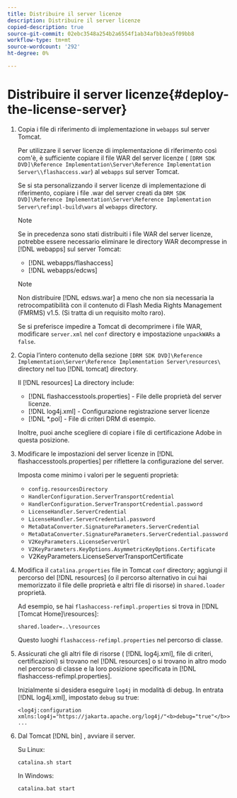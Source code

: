 ```yaml
---
title: Distribuire il server licenze
description: Distribuire il server licenze
copied-description: true
source-git-commit: 02ebc3548a254b2a6554f1ab34afbb3ea5f09bb8
workflow-type: tm+mt
source-wordcount: '292'
ht-degree: 0%

---
```


# Distribuire il server licenze{#deploy-the-license-server}

1. Copia i file di riferimento di implementazione in `webapps` sul server Tomcat.

   Per utilizzare il server licenze di implementazione di riferimento così com&#39;è, è sufficiente copiare il file WAR del server licenze ( `[DRM SDK DVD]\Reference Implementation\Server\Reference Implementation Server\\flashaccess.war`) al `webapps` sul server Tomcat.

   Se si sta personalizzando il server licenze di implementazione di riferimento, copiare i file .war del server creati da `DRM SDK DVD]\Reference Implementation\Server\Reference Implementation Server\refimpl-build\wars` al `webapps` directory.

   >[!NOTE]
   >
   >Se in precedenza sono stati distribuiti i file WAR del server licenze, potrebbe essere necessario eliminare le directory WAR decompresse in [!DNL webapps] sul server Tomcat:
   >
   >* [!DNL webapps/flashaccess]
   >* [!DNL webapps/edcws]

   >[!NOTE]
   >
   >Non distribuire [!DNL edsws.war] a meno che non sia necessaria la retrocompatibilità con il contenuto di Flash Media Rights Management (FMRMS) v1.5. (Si tratta di un requisito molto raro).
   >
   >Se si preferisce impedire a Tomcat di decomprimere i file WAR, modificare `server.xml` nel `conf` directory e impostazione `unpackWARs` a `false`.

1. Copia l’intero contenuto della sezione `[DRM SDK DVD]\Reference Implementation\Server\Reference Implementation Server\resources\` directory nel tuo [!DNL tomcat] directory.

   Il [!DNL resources] La directory include:

   * [!DNL flashaccesstools.properties] - File delle proprietà del server licenze.
   * [!DNL log4j.xml] - Configurazione registrazione server licenze
   * [!DNL *.pol] - File di criteri DRM di esempio.

   Inoltre, puoi anche scegliere di copiare i file di certificazione Adobe in questa posizione.

1. Modificare le impostazioni del server licenze in [!DNL flashaccesstools.properties] per riflettere la configurazione del server.

   Imposta come minimo i valori per le seguenti proprietà:

   * `config.resourcesDirectory`
   * `HandlerConfiguration.ServerTransportCredential`
   * `HandlerConfiguration.ServerTransportCredential.password`
   * `LicenseHandler.ServerCredential`
   * `LicenseHandler.ServerCredential.password`
   * `MetaDataConverter.SignatureParameters.ServerCredential`
   * `MetaDataConverter.SignatureParameters.ServerCredential.password`
   * `V2KeyParameters.LicenseServerUrl`
   * `V2KeyParameters.KeyOptions.AsymmetricKeyOptions.Certificate`
   * V2KeyParameters.LicenseServerTransportCertificate

1. Modifica il `catalina.properties` file in Tomcat `conf` directory; aggiungi il percorso del [!DNL resources] (o il percorso alternativo in cui hai memorizzato il file delle proprietà e altri file di risorse) in `shared.loader` proprietà.

   Ad esempio, se hai `flashaccess-refimpl.properties` si trova in [!DNL [Tomcat Home]\resources\]:

   ```
   shared.loader=..\resources
   ```

   Questo luoghi `flashaccess-refimpl.properties` nel percorso di classe.
1. Assicurati che gli altri file di risorse ( [!DNL log4j.xml], file di criteri, certificazioni) si trovano nel [!DNL resources] o si trovano in altro modo nel percorso di classe e la loro posizione specificata in [!DNL flashaccess-refimpl.properties].

   Inizialmente si desidera eseguire `log4j` in modalità di debug. In entrata [!DNL log4j.xml], impostato `debug` su true:

   ```
   <log4j:configuration xmlns:log4j="https://jakarta.apache.org/log4j/"<b>debug="true"</b>>
   ...
   ```

1. Dal Tomcat [!DNL bin] , avviare il server.

   Su Linux:

   ```
   catalina.sh start
   ```

   In Windows:

   ```
   catalina.bat start
   ```
